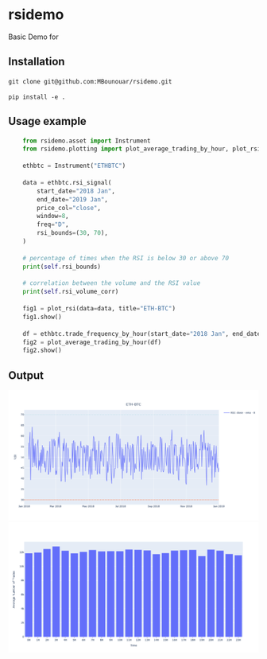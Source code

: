 # rsidemo

Basic Demo for

## Installation

`git clone git@github.com:MBounouar/rsidemo.git`

`pip install -e .`

## Usage example

```python
    from rsidemo.asset import Instrument
    from rsidemo.plotting import plot_average_trading_by_hour, plot_rsi

    ethbtc = Instrument("ETHBTC")

    data = ethbtc.rsi_signal(
        start_date="2018 Jan",
        end_date="2019 Jan",
        price_col="close",
        window=8,
        freq="D",
        rsi_bounds=(30, 70),
    )

    # percentage of times when the RSI is below 30 or above 70
    print(self.rsi_bounds)

    # correlation between the volume and the RSI value
    print(self.rsi_volume_corr)

    fig1 = plot_rsi(data=data, title="ETH-BTC")
    fig1.show()

    df = ethbtc.trade_frequency_by_hour(start_date="2018 Jan", end_date="2018 Mar")
    fig2 = plot_average_trading_by_hour(df)
    fig2.show()
```

## Output

![RSI Plot](https://github.com/MBounouar/rsidemo/blob/develop/docs/rsi_plot.png?raw=true "Rsi Plot")
![Trade Hist Plot](https://github.com/MBounouar/rsidemo/blob/develop/docs/trade_histo.png?raw=true "Trade Hist Plot")

